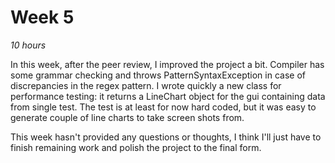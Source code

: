 # Week 5
_10 hours_

In this week, after the peer review, I improved the project a bit. 
Compiler has some grammar checking and throws PatternSyntaxException in case of discrepancies in the regex pattern. 
I wrote quickly a new class for performance testing: it returns a LineChart object for the gui containing data from single test. 
The test is at least for now hard coded, but it was easy to generate couple of line charts to take screen shots from. 


This week hasn't provided any questions or thoughts, I think I'll just have to finish remaining work and polish the project to the final form.
